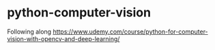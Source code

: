 # python-computer-vision
Following along https://www.udemy.com/course/python-for-computer-vision-with-opencv-and-deep-learning/
